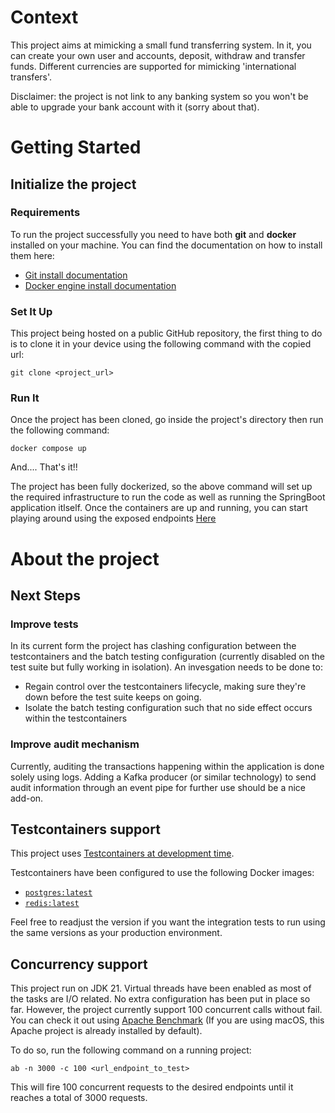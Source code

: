# Context
This project aims at mimicking a small fund transferring system.
In it, you can create your own user and accounts, deposit, withdraw and transfer funds.
Different currencies are supported for mimicking 'international transfers'.

Disclaimer: the project is not link to any banking system so you won't be able to upgrade your bank account with it (sorry about that).

# Getting Started
## Initialize the project
### Requirements
To run the project successfully you need to have both **git** and **docker** installed on your machine. 
You can find the documentation on how to install them here:

* [Git install documentation](https://github.com/git-guides/install-git)
* [Docker engine install documentation](https://docs.docker.com/engine/install/)

### Set It Up
This project being hosted on a public GitHub repository, the first thing to do
is to clone it in your device using the following command with the copied url: 

`git clone <project_url>`

### Run It
Once the project has been cloned, go inside the project's directory then run the following command:

`docker compose up`

And.... That's it!!

The project has been fully dockerized, so the above command will set up the required infrastructure to run the code
as well as running the SpringBoot application itlself.
Once the containers are up and running, you can start playing around using the exposed endpoints [Here](http://localhost:8080/swagger-ui/index.html#/)

# About the project
## Next Steps
### Improve tests
In its current form the project has clashing configuration between the testcontainers and the batch testing configuration (currently disabled on the test suite but fully working in isolation). An invesgation needs to be done to:
* Regain control over the testcontainers lifecycle, making sure they're down before the test suite keeps on going.
* Isolate the batch testing configuration such that no side effect occurs within the testcontainers

### Improve audit mechanism
Currently, auditing the transactions happening within the application is done solely using logs. Adding a Kafka producer (or similar technology) to send audit information through an event pipe for further use should be a nice add-on.

## Testcontainers support

This project uses [Testcontainers at development time](https://docs.spring.io/spring-boot/3.5.5/reference/features/dev-services.html#features.dev-services.testcontainers).

Testcontainers have been configured to use the following Docker images:

* [`postgres:latest`](https://hub.docker.com/_/postgres)
* [`redis:latest`](https://hub.docker.com/_/redis)

Feel free to readjust the version if you want the integration tests to run using the same versions 
as your production environment.

## Concurrency support
This project run on JDK 21. Virtual threads have been enabled as most of the tasks are I/O related.
No extra configuration has been put in place so far. However, the project currently support 100 concurrent calls without fail.
You can check it out using [Apache Benchmark](https://httpd.apache.org/docs/2.4/programs/ab.html) (If you are using macOS, this Apache project is already installed by default). 

To do so, run the following command on a running project:

`ab -n 3000 -c 100 <url_endpoint_to_test>`

This will fire 100 concurrent requests to the desired endpoints until it reaches a total of 3000 requests.
